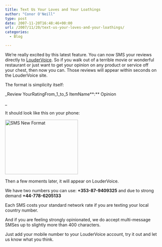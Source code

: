 ```yaml
---
title: Text Us Your Loves and Your Loathings
author: "Conor O'Neill"
type: post
date: 2007-11-20T16:48:46+00:00
url: /2007/11/20/text-us-your-loves-and-your-loathings/
categories:
  - Blog

---
```

We&#8217;re really excited by this latest feature. You can now SMS your reviews directly to [LouderVoice][1]. So if you walk out of a terrible movie or wonderful restaurant or just want to get your opinion on any product or service off your chest, then now you can. Those reviews will appear within seconds on the LouderVoice site.

The format is simplicity itself:

_Review YourRatingFrom\_1\_to_5 ItemName**:** Opinion
  
_ 

It should look like this on your phone:

[<img src="http://www.loudervoice.com/wp-content/uploads/2007/11/20/text-us-your-loves-and-your-loathings/2084716900_f50bc8510f_m.jpg" width="240" height="180" alt="SMS New Format" />][2]

Then a few moments later, it will appear on LouderVoice.

We have two numbers you can use: **+353-87-9409325** and due to strong demand **+44-778-6205133**

Each SMS costs your standard network rate if you are texting your local country number.

And if you are feeling strongly opinionated, we do accept multi-message SMSes up to slightly more than 400 characters.

Just add your mobile number to your LouderVoice account, try it out and let us know what you think.

 [1]: http://www.loudervoice.com/
 [2]: http://www.flickr.com/photos/bandon1/2084716900/ "SMS New Format by bandon1, on Flickr"
